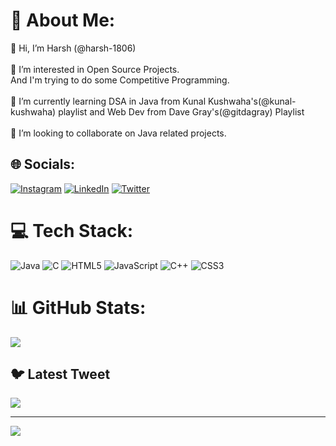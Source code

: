 # 💫 About Me:
👋 Hi, I’m Harsh (@harsh-1806)<br><br>👀 I’m interested in Open Source Projects.<br>And I'm trying to do some Competitive Programming.<br><br>🌱 I’m currently learning DSA in Java from Kunal Kushwaha's(@kunal-kushwaha) playlist and Web Dev from Dave Gray's(@gitdagray) Playlist<br><br>💞️ I’m looking to collaborate on Java related projects.


## 🌐 Socials:
[![Instagram](https://img.shields.io/badge/Instagram-%23E4405F.svg?logo=Instagram&logoColor=white)](https://instagram.com/harsh_gope) [![LinkedIn](https://img.shields.io/badge/LinkedIn-%230077B5.svg?logo=linkedin&logoColor=white)](https://linkedin.com/in/www.linkedin.com/in/harsh1806) [![Twitter](https://img.shields.io/badge/Twitter-%231DA1F2.svg?logo=Twitter&logoColor=white)](https://twitter.com/Harsh_1806) 

# 💻 Tech Stack:
![Java](https://img.shields.io/badge/java-%23ED8B00.svg?style=for-the-badge&logo=java&logoColor=white) ![C](https://img.shields.io/badge/c-%2300599C.svg?style=for-the-badge&logo=c&logoColor=white) ![HTML5](https://img.shields.io/badge/html5-%23E34F26.svg?style=for-the-badge&logo=html5&logoColor=white) ![JavaScript](https://img.shields.io/badge/javascript-%23323330.svg?style=for-the-badge&logo=javascript&logoColor=%23F7DF1E) ![C++](https://img.shields.io/badge/c++-%2300599C.svg?style=for-the-badge&logo=c%2B%2B&logoColor=white) ![CSS3](https://img.shields.io/badge/css3-%231572B6.svg?style=for-the-badge&logo=css3&logoColor=white)
# 📊 GitHub Stats:

![](https://github-readme-streak-stats.herokuapp.com/?user=harsh-1806&theme=dark&hide_border=false)<br/>


## 🐦 Latest Tweet
[![](https://gtce.itsvg.in/api?username=Harsh_1806)](https://github.com/VishwaGauravIn/github-twitter-card-embed)

---
[![](https://visitcount.itsvg.in/api?id=harsh-1806&icon=0&color=0)](https://visitcount.itsvg.in)

<!-- Proudly created with GPRM ( https://gprm.itsvg.in ) -->
